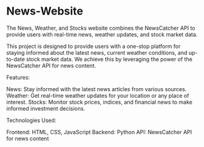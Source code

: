 # News-Website
The News, Weather, and Stocks website combines the NewsCatcher API to provide users with real-time news, weather updates, and stock market data.

This project is designed to provide users with a one-stop platform for staying informed about the latest news, current weather conditions, and up-to-date stock market data. We achieve this by leveraging the power of the NewsCatcher API for news content.



Features:

News: Stay informed with the latest news articles from various sources.
Weather: Get real-time weather updates for your location or any place of interest.
Stocks: Monitor stock prices, indices, and financial news to make informed investment decisions.



Technologies Used:

Frontend: HTML, CSS, JavaScript
Backend: Python
API: NewsCatcher API for news content
